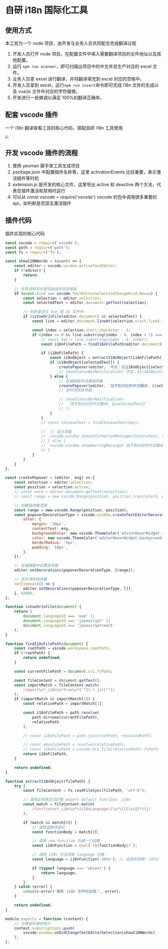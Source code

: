 # 自研 i18n 国际化工具

## 使用方式

本工具为一个 node 项目，由开发与业务人员共同配合完成翻译过程

1. 开发人员打开 node 项目，在配置文件中填入需要翻译项目的文件地址以及其他配置。
2. 运行 `npm run scanner`，即可扫描出项目中的中文并且生产对应的 excel 文件。
3. 业务人员拿 excel 进行翻译，并将翻译填充到 excel 对应的空格中。
4. 开发人员拿到 excel，运行`npm run insert`命令即可完成 i18n 文件的生成以及 vue/js 文件中对应的字符替换。
5. 开发进行一些微调以满足 100%的翻译正确率。

## 配套 vscode 插件

一个 i18n 翻译查看工具的核心代码，搭配自研 i18n 工具使用

<img src="https://cdn.jsdelivr.net/gh/MelodyLLL/cdnImg/myImg/screenshot1.png" style="zoom:65%;display:block;margin:0 auto"/>

## 开发 vscode 插件的流程

1. 使用 yeoman 脚手架工具生成项目
2. package.json 中配置插件名称等，这里 activationEvents 比较重要，表示激活插件等时机
3. extension.js 是开发的核心文件，这里导出 active 和 deactive 两个方法，代表在插件激活和禁用时运行
4. 可以从 const vscode = require('vscode') vscode 的包中调用很多重要的 api，如判断是否双击激活插件

## 插件代码

插件实现的核心代码

```js
const vscode = require('vscode');
const path = require('path');
const fs = require('fs');

const showI18NWords = (event) => {
	const editor = vscode.window.activeTextEditor;
	if (!editor) {
		return;
	}

	// 检查选择变化是否由鼠标双击触发
	if (event.kind === vscode.TextEditorSelectionChangeKind.Mouse) {
		const selection = editor.selection;
		const selectedText = editor.document.getText(selection);

		// 判断是否在 Vue 或 JS 文件中
		if (isVueOrJsFile(editor.document) && selectedText) {
			const line = editor.document.lineAt(selection.start.line).text;

			const index = selection.start.character - 1;
			if (index >= 0 && line.substring(index - 4, index + 1) === 'i18n.') {
				// const key = line.substring(index - 4, index);
				const i18nFilePath = findI18nFilePath(editor.document);

				if (i18nFilePath) {
					const i18nObject = extractI18nObject(i18nFilePath);
					if (i18nObject[selectedText]) {
						createPopover(editor, `中文：${i18nObject[selectedText]}`);
						// showStatusBarNotification(`中文：${i18nObject[selectedText]}`);
					} else {
						// 在编辑器中设置装饰器
						createPopover(editor, `找不到对应的中文翻译: ${selectedText}`);
						// 定时清除装饰器

						// showStatusBarNotification(
						// 	`找不到对应的中文翻译: ${selectedText}`
						// );
					}
				}
				// const chineseText = findChineseText(key);

				// 	// 显示浮窗
				// 	vscode.window.showInformationMessage(chineseText, range);
				// } else {
				// 	vscode.window.showWarningMessage(`找不到对应的中文翻译: ${key}`);
				// }
			}
		}
	}
};

const createPopover = (editor, msg) => {
	const selection = editor.selection;
	const position = selection.active;
	// const word = editor.document.getText(selection);
	// const range = new vscode.Range(position, position.translate(0, word.length));

	// 创建装饰器范围
	const range = new vscode.Range(position, position);
	const popoverDecorationType = vscode.window.createTextEditorDecorationType({
		after: {
			margin: '10px',
			contentText: msg,
			backgroundColor: new vscode.ThemeColor('editorHoverWidget.foreground'),
			color: new vscode.ThemeColor('editorHoverWidget.background'),
			borderRadius: '5px',
			padding: '10px',
		},
	});

	// 在编辑器中设置装饰器
	editor.setDecorations(popoverDecorationType, [range]);

	// 定时清除装饰器
	setTimeout(() => {
		editor.setDecorations(popoverDecorationType, []);
	}, 4200);
};

function isVueOrJsFile(document) {
	return (
		document.languageId === 'vue' ||
		document.languageId === 'javascript' ||
		document.languageId === 'javascriptreact'
	);
}

function findI18nFilePath(document) {
	const rootPath = vscode.workspace.rootPath;
	if (!rootPath) {
		return undefined;
	}

	const currentFilePath = document.uri.fsPath;

	const fileContent = document.getText();
	const importMatch = fileContent.match(
		/import\s*_i18n\s*from\s*['"](.*.js)['"]/
	);
	if (importMatch && importMatch[1]) {
		const relativePath = importMatch[1];

		const i18nFilePath = path.resolve(
			path.dirname(currentFilePath),
			relativePath
		);

		// const i18nFilePath = path.join(rootPath, resolvedPath);

		// const absolutePath = resolve(relativePath);
		// const i18nFilePath = vscode.Uri.file(relativePath).fsPath;
		return i18nFilePath;
	}

	return undefined;
}

function extractI18nObject(filePath) {
	try {
		const fileContent = fs.readFileSync(filePath, 'utf-8');

		// 使用正则表达式匹配 export default function _i18n
		const match = fileContent.match(
			/function\s*_i18n\s*\(i18nLanguage\)\s*\{([\s\S]*)\}/
		);

		if (match && match[0]) {
			// 提取函数体部分
			const functionBody = match[0];

			// 使用 new Function 创建一个函数
			const i18nFunction = eval(`(${functionBody})`);

			// 调用 i18n 方法获取 language 对象
			const language = i18nFunction('zhCn'); // 此处的参数 'zhCn' 应该替换为实际的语言标识

			if (typeof language === 'object') {
				return language;
			}
		}
	} catch (error) {
		console.error('解析 i18n 文件时出错:', error);
	}

	return undefined;
}

module.exports = function (context) {
	// 注册鼠标悬停提示
	context.subscriptions.push(
		vscode.window.onDidChangeTextEditorSelection(showI18NWords)
	);
};
```
